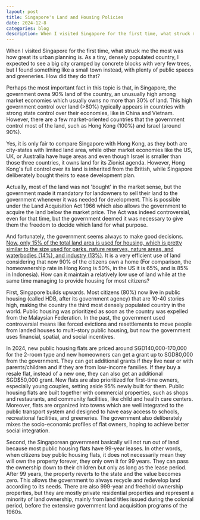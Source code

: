 ```yaml
---
layout: post
title: Singapore's Land and Housing Policies
date: 2024-12-8
categories: blog
description: When I visited Singapore for the first time, what struck me the most was how great its urban planning is. As a tiny, densely populated country, I expected to see a big city cramped by concrete blocks with very few trees, but I found something like a small town instead, with plenty of public spaces and greeneries. How did they do that?
---
```


When I visited Singapore for the first time, what struck me the most was how great its urban planning is. As a tiny, densely populated country, I expected to see a big city cramped by concrete blocks with very few trees, but I found something like a small town instead, with plenty of public spaces and greeneries. How did they do that?

Perhaps the most important fact in this topic is that, in Singapore, the government owns 90% land of the country, an unusually high among market economies which usually owns no more than 30% of land. This high government control over land (>80%) typically appears in countries with strong state control over their economies, like in China and Vietnam. However, there are a few market-oriented countries that the government control most of the land, such as Hong Kong (100%) and Israel (around 90%).

Yes, it is only fair to compare Singapore with Hong Kong, as they both are city-states with limited land area, while other market economies like the US, UK, or Australia have huge areas and even though Israel is smaller than those three countries, it owns land for its Zionist agenda. However, Hong Kong's full control over its land is inherited from the British, while Singapore deliberately bought theirs to ease development plan. 

Actually, most of the land was not 'bought' in the market sense, but the government made it mandatory for landowners to sell their land to the government whenever it was needed for development. This is possible under the Land Acquisition Act 1966 which also allows the government to acquire the land below the market price. The Act was indeed controversial, even for that time, but the government deemed it was necessary to give them the freedom to decide which land for what purpose. 

And fortunately, the government seems always to make good decisions. <a href="https://www.mnd.gov.sg/newsroom/parliament-matters/q-as/view/written-answer-by-ministry-of-national-development-on-land-use">Now, only 15% of the total land area is used for housing, which is pretty similar to the size used for parks, nature reserves, nature areas, and waterbodies (14%), and industry (13%)</a>. It is a very efficient use of land considering that now 90% of the citizens own a home (For comparison, the homeownership rate in Hong Kong is 50%, in the US it is 65%, and is 85% in Indonesia). How can it maintain a relatively low use of land while at the same time managing to provide housing for most citizens?

First, Singapore builds upwards. Most citizens (80%) now live in public housing (called HDB, after its government agency) that are 10-40 stories high, making the country the third most densely populated country in the world. Public housing was prioritized as soon as the country was expelled from the Malaysian Federation. In the past, the government used controversial means like forced evictions and resettlements to move people from landed houses to multi-story public housing, but now the government uses financial, spatial, and social incentives.

In 2024, new public housing flats are priced around SGD140,000-170,000 for the 2-room type and new homeowners can get a grant up to SGD80,000 from the government. They can get additional grants if they live near or with parents/children and if they are from low-income families. If they buy a resale flat, instead of a new one, they can also get an additional SGD$50,000 grant. New flats are also prioritized for first-time owners, especially young couples, setting aside 95% newly built for them. 
Public housing flats are built together with commercial properties, such as shops and restaurants, and community facilities, like child and health care centers. Moreover, flats are organized into towns which are well integrated to the public transport system and designed to have easy access to schools, recreational facilities, and greeneries. The government also deliberately mixes the socio-economic profiles of flat owners, hoping to achieve better social integration.

Second, the Singaporean government basically will not run out of land because most public housing flats have 99-year leases. In other words, when citizens buy public housing flats, it does not necessarily mean they will own the property forever, they only own it for 99 years. They can pass the ownership down to their children but only as long as the lease period. After 99 years, the property reverts to the state and the value becomes zero. This allows the government to always recycle and redevelop land according to its needs. There are also 999-year and freehold ownership properties, but they are mostly private residential properties and represent a minority of land ownership, mainly from land titles issued during the colonial period, before the extensive government land acquisition programs of the 1960s. 

